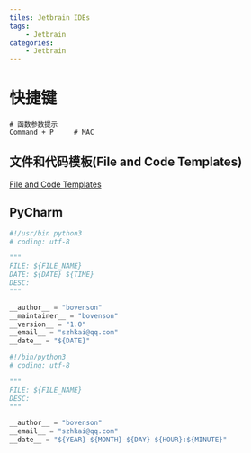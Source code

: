 ```yaml
---
tiles: Jetbrain IDEs
tags:
	- Jetbrain
categories:
	- Jetbrain
---
```


# 快捷键

```shell
# 函数参数提示
Command + P		# MAC
```

## 文件和代码模板(File and Code Templates)

[File and Code Templates](https://www.jetbrains.com/help/idea/file-and-code-templates.html)

## PyCharm

```python
#!/usr/bin python3
# coding: utf-8

"""
FILE: ${FILE_NAME}
DATE: ${DATE} ${TIME}
DESC: 
"""

__author__ = "bovenson"
__maintainer__ = "bovenson"
__version__ = "1.0"
__email__ = "szhkai@qq.com"
__date__ = "${DATE}"
```



```python
#!/bin/python3
# coding: utf-8

"""
FILE: ${FILE_NAME}
DESC: 
"""

__author__ = "bovenson"
__email__ = "szhkai@qq.com"
__date__ = "${YEAR}-${MONTH}-${DAY} ${HOUR}:${MINUTE}"
```

